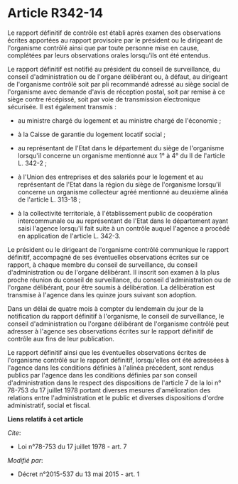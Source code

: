 # Article R342-14

Le rapport définitif de contrôle est établi après examen des observations écrites apportées au rapport provisoire par le
président ou le dirigeant de l'organisme contrôlé ainsi que par toute personne mise en cause, complétées par leurs
observations orales lorsqu'ils ont été entendus. 

Le rapport définitif est notifié au président du conseil de surveillance, du conseil d'administration ou de l'organe
délibérant ou, à défaut, au dirigeant de l'organisme contrôlé soit par pli recommandé adressé au siège social de l'organisme
avec demande d'avis de réception postal, soit par remise à ce siège contre récépissé, soit par voie de transmission
électronique sécurisée. Il est également transmis : 

- au ministre chargé du logement et au ministre chargé de l'économie ; 

- à la Caisse de garantie du logement locatif social ; 

- au représentant de l'Etat dans le département du siège de l'organisme lorsqu'il concerne un organisme mentionné aux 1° à 4°
du II de l'article L. 342-2 ; 

- à l'Union des entreprises et des salariés pour le logement et au représentant de l'Etat dans la région du siège de
l'organisme lorsqu'il concerne un organisme collecteur agréé mentionné au deuxième alinéa de l'article L. 313-18 ; 

- à la collectivité territoriale, à l'établissement public de coopération intercommunale ou au représentant de l'Etat dans le
département ayant saisi l'agence lorsqu'il fait suite à un contrôle auquel l'agence a procédé en application de l'article L.
342-3. 

Le président ou le dirigeant de l'organisme contrôlé communique le rapport définitif, accompagné de ses éventuelles
observations écrites sur ce rapport, à chaque membre du conseil de surveillance, du conseil d'administration ou de l'organe
délibérant. Il inscrit son examen à la plus proche réunion du conseil de surveillance, du conseil d'administration ou de
l'organe délibérant, pour être soumis à délibération. La délibération est transmise à l'agence dans les quinze jours suivant
son adoption. 

Dans un délai de quatre mois à compter du lendemain du jour de la notification du rapport définitif à l'organisme, le conseil
de surveillance, le conseil d'administration ou l'organe délibérant de l'organisme contrôlé peut adresser à l'agence ses
observations écrites sur le rapport définitif de contrôle aux fins de leur publication. 

Le rapport définitif ainsi que les éventuelles observations écrites de l'organisme contrôlé sur le rapport définitif,
lorsqu'elles ont été adressées à l'agence dans les conditions définies à l'alinéa précédent, sont rendus publics par l'agence
dans les conditions définies par son conseil d'administration dans le respect des 
dispositions de l'article 7 de la loi n° 78-753 du 17 juillet 1978
portant diverses mesures d'amélioration des relations entre l'administration et le public et diverses dispositions d'ordre
administratif, social et fiscal.

**Liens relatifs à cet article**

_Cite_:

  - Loi n°78-753 du 17 juillet 1978 - art. 7

_Modifié par_:

  - Décret n°2015-537 du 13 mai 2015 - art. 1
